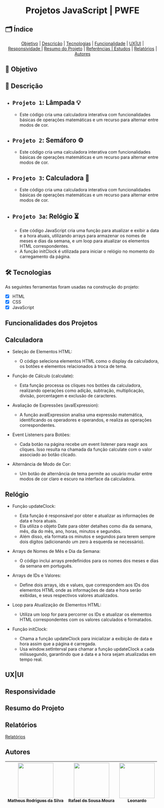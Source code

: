 <h1 align="center"> Projetos JavaScript | PWFE </h1>


<h2 id=indice> 🗂️ Índice </h2>
<p align="center">
 <a href="#objetivo">Objetivo</a> |
 <a href="#descricao">Descrição</a> |
 <a href="#tecnologias">Tecnologias</a> |
 <a href="#funcionalidades">Funcionalidade</a> |
 <a href="#layout">UX|UI</a> |
 <a href="#responsividade">Responsividade </a> |
 <a href="#resumo">Resumo do Projeto</a> |
 <a href="#referencia">Referências | Estudos</a> |
 <a href="#relatorios">Relatórios</a> |
 <a href="#autor">Autores</a>
</p>

<h2 id="#objetivo"> 🎯 Objetivo </h2>

<h2 id="#descricao"> 📃 Descrição </h2>

- `Projeto 1`: Lâmpada 💡
  - 
  - Este código cria uma calculadora interativa com funcionalidades básicas de operações matemáticas e um recurso para alternar entre modos de cor.
  
- `Projeto 2`: Semáforo ⚙
  - 
  - Este código cria uma calculadora interativa com funcionalidades básicas de operações matemáticas e um recurso para alternar entre modos de cor.
  
- `Projeto 3`: Calculadora 🧮
  - 
  - Este código cria uma calculadora interativa com funcionalidades básicas de operações matemáticas e um recurso para alternar entre modos de cor.
  
 - `Projeto 3a`: Relógio ⏳
   - 
   - Este código JavaScript cria uma função para atualizar e exibir a data e a hora atuais, utilizando arrays para armazenar os nomes de meses e dias da semana, e um loop para atualizar os elementos HTML correspondentes.
   - A função initClock é utilizada para iniciar o relógio no momento do carregamento da página.

<h2 id="#tecnologias"> 🛠️ Tecnologias </h2>
As seguintes ferramentas foram usadas na construção do projeto:

- [x]  HTML
- [x]  CSS
- [x]  JavaScript

<h2 id="#funcionalidades"> Funcionalidades dos Projetos </h2>

## Calculadora
  - Seleção de Elementos HTML:
    - O código seleciona elementos HTML como o display da calculadora, os botões e elementos relacionados à troca de tema.

  - Função de Cálculo (calculate):
    - Esta função processa os cliques nos botões da calculadora, realizando operações como adição, subtração, multiplicação, divisão, porcentagem e exclusão de caracteres.

  - Avaliação de Expressões (avalExpression):
    - A função avalExpression analisa uma expressão matemática, identificando os operadores e operandos, e realiza as operações correspondentes.

  - Event Listeners para Botões:
    - Cada botão na página recebe um event listener para reagir aos cliques. Isso resulta na chamada da função calculate com o valor associado ao botão clicado.

  - Alternância de Modo de Cor:
    - Um botão de alternância de tema permite ao usuário mudar entre modos de cor claro e escuro na interface da calculadora.

## Relógio
 - Função updateClock:
   - Esta função é responsável por obter e atualizar as informações de data e hora atuais.
   - Ela utiliza o objeto Date para obter detalhes como dia da semana, mês, dia do mês, ano, horas, minutos e segundos.
   - Além disso, ela formata os minutos e segundos para terem sempre dois dígitos (adicionando um zero à esquerda se necessário).

 - Arrays de Nomes de Mês e Dia da Semana:
   - O código inclui arrays predefinidos para os nomes dos meses e dias da semana em português.

 - Arrays de IDs e Valores:
   - Define dois arrays, ids e values, que correspondem aos IDs dos elementos HTML onde as informações de data e hora serão exibidas, e seus respectivos valores atualizados.

 - Loop para Atualização de Elementos HTML:
   - Utiliza um loop for para percorrer os IDs e atualizar os elementos HTML correspondentes com os valores calculados e formatados.

 - Função initClock:
   - Chama a função updateClock para inicializar a exibição de data e hora assim que a página é carregada.
   - Usa window.setInterval para chamar a função updateClock a cada milissegundo, garantindo que a data e a hora sejam atualizadas em tempo real.


<h2 id="#layout"> UX|UI </h2>

<h2 id="#responsividade"> Responsividade </h2>

<h2 id="#resumo"> Resumo do Projeto </h2>

<h2 id="#relatorios"> Relatórios </h2>

<a href="RELATÓRIO.md">Relatórios</a>

<h2 id="#autor"> Autores </h2>

| [<img loading="lazy" src="https://avatars.githubusercontent.com/u/82974688?v=4" width=115><br><sub>Matheus Rodrigues da Silva</sub>](https://github.com/TheuZCoder) |  [<img loading="lazy" src="https://avatars.githubusercontent.com/u/123770371?v=4" width=115><br><sub>Rafael de Sousa Moura</sub>](https://github.com/rafaelmoura23) |  [<img loading="lazy" src="https://avatars.githubusercontent.com/u/123977521?v=4" width=115><br><sub>Leonardo</sub>](https://github.com/vitalinoleo) |
| :---: | :---: | :---: |



